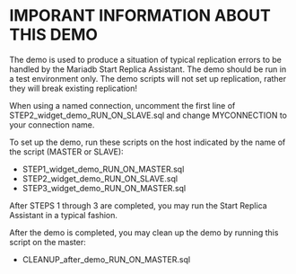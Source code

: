 # IMPORANT INFORMATION ABOUT THIS DEMO

The demo is used to produce a situation of typical replication errors to be handled by the Mariadb Start Replica Assistant. 
The demo should be run in a test environment only. The demo scripts will not set up replication, rather they will break existing replication! 

When using a named connection, uncomment the first line of STEP2_widget_demo_RUN_ON_SLAVE.sql and change MYCONNECTION to your connection name.

To set up the demo, run these scripts on the host indicated by the name of the script (MASTER or SLAVE):
* STEP1_widget_demo_RUN_ON_MASTER.sql
* STEP2_widget_demo_RUN_ON_SLAVE.sql 
* STEP3_widget_demo_RUN_ON_MASTER.sql

After STEPS 1 through 3 are completed, you may run the Start Replica Assistant in a typical fashion.

After the demo is completed, you may clean up the demo by running this script on the master:
* CLEANUP_after_demo_RUN_ON_MASTER.sql

